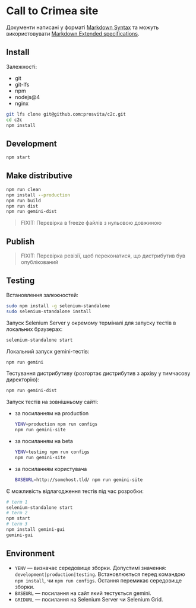 # Call to Crimea site

Документи написані у форматі [Markdown Syntax](http://daringfireball.net/projects/markdown/syntax) та можуть використовувати [Markdown Extended specifications](http://manifest.aboutmde.org/).

## Install

Залежності:

  - git
  - git-lfs
  - npm
  - nodejs@4
  - nginx

```bash
git lfs clone git@github.com:prosvita/c2c.git
cd c2c
npm install
```

## Development

```bash
npm start
```

## Make distributive

```bash
npm run clean
npm install --production
npm run build
npm run dist
npm run gemini-dist
```

> FIXIT: Перевірка в freeze файлів з нульовою довжиною

## Publish

> FIXIT: Перевірка ревізії, щоб переконатися, що дистрибутив був опублікований

## Testing

Встановлення залежностей:

```bash
sudo npm install -g selenium-standalone
sudo selenium-standalone install
```

Запуск Selenium Server у окремому терміналі для запуску тестів в локальних браузерах:

```bash
selenium-standalone start
```

Локальний запуск gemini-тестів:

```bash
npm run gemini
```

Тестування дистрибутиву (розгортає дистрибутив з архіву у тимчасову директорію):

```bash
npm run gemini-dist
```

Запуск тестів на зовнішньому сайті:
  - за посиланням на production
    ```bash
    YENV=production npm run configs
    npm run gemini-site
    ```
  - за посиланням на beta
    ```bash
    YENV=testing npm run configs
    npm run gemini-site
    ```
  - за посиланням користувача
    ```bash
    BASEURL=http://somehost.tld/ npm run gemini-site
    ```

Є можливість відлагодження тестів під час розробки:

```bash
# term 1
selenium-standalone start
# term 2
npm start
# term 3
npm install gemini-gui
gemini-gui
```

## Environment

  - `YENV` — визначає середовище зборки. Допустимі значення: `development|production|testing`. Встановлюється перед командою `npm install`, чи `npm run configs`. Остання перемикає середовище зборки.
  - `BASEURL` — посилання на сайт який тестується gemini.
  - `GRIDURL` — посилання на Selenium Server чи Selenium Grid.

